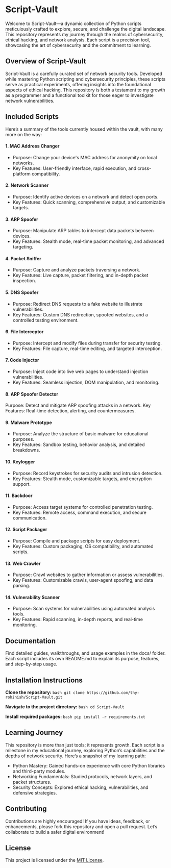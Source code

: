 # Script-Vault 
Welcome to Script-Vault—a dynamic collection of Python scripts meticulously crafted to explore, secure, and challenge the digital landscape. This repository represents my journey through the realms of cybersecurity, ethical hacking, and network analysis. Each script is a precision tool, showcasing the art of cybersecurity and the commitment to learning.

##  Overview of Script-Vault
Script-Vault is a carefully curated set of network security tools. Developed while mastering Python scripting and cybersecurity principles, these scripts serve as practical experiments, offering insights into the foundational aspects of ethical hacking. This repository is both a testament to my growth as a programmer and a functional toolkit for those eager to investigate network vulnerabilities.

##  Included Scripts
Here’s a summary of the tools currently housed within the vault, with many more on the way:

#### 1. MAC Address Changer 
- Purpose: Change your device's MAC address for anonymity on local networks.
- Key Features: User-friendly interface, rapid execution, and cross-platform compatibility.
#### 2. Network Scanner 
- Purpose: Identify active devices on a network and detect open ports.
- Key Features: Quick scanning, comprehensive output, and customizable targets.
#### 3. ARP Spoofer 
- Purpose: Manipulate ARP tables to intercept data packets between devices.
- Key Features: Stealth mode, real-time packet monitoring, and advanced targeting.
#### 4. Packet Sniffer 
- Purpose: Capture and analyze packets traversing a network.
- Key Features: Live capture, packet filtering, and in-depth packet inspection.
#### 5. DNS Spoofer 
- Purpose: Redirect DNS requests to a fake website to illustrate vulnerabilities.
- Key Features: Custom DNS redirection, spoofed websites, and a controlled testing environment.
#### 6. File Interceptor 
- Purpose: Intercept and modify files during transfer for security testing.
- Key Features: File capture, real-time editing, and targeted interception.
#### 7. Code Injector 
- Purpose: Inject code into live web pages to understand injection vulnerabilities.
- Key Features: Seamless injection, DOM manipulation, and monitoring.
#### 8. ARP Spoofer Detector 
Purpose: Detect and mitigate ARP spoofing attacks in a network.
Key Features: Real-time detection, alerting, and countermeasures.
#### 9. Malware Prototype 
- Purpose: Analyze the structure of basic malware for educational purposes.
- Key Features: Sandbox testing, behavior analysis, and detailed breakdowns.
#### 10. Keylogger 
- Purpose: Record keystrokes for security audits and intrusion detection.
- Key Features: Stealth mode, customizable targets, and encryption support.
#### 11. Backdoor 
- Purpose: Access target systems for controlled penetration testing.
- Key Features: Remote access, command execution, and secure communication.
#### 12. Script Packager 
- Purpose: Compile and package scripts for easy deployment.
- Key Features: Custom packaging, OS compatibility, and automated scripts.
#### 13. Web Crawler 
- Purpose: Crawl websites to gather information or assess vulnerabilities.
- Key Features: Customizable crawls, user-agent spoofing, and data parsing.
#### 14. Vulnerability Scanner 
- Purpose: Scan systems for vulnerabilities using automated analysis tools.
- Key Features: Rapid scanning, in-depth reports, and real-time monitoring.

## Documentation
Find detailed guides, walkthroughs, and usage examples in the docs/ folder. Each script includes its own README.md to explain its purpose, features, and step-by-step usage.

## Installation Instructions

**Clone the repository:**
```bash git clone https://github.com/thy-rohinish/Script-Vault.git```

**Navigate to the project directory:**
```bash cd Script-Vault```

**Install required packages:**
```bash pip install -r requirements.txt```

## Learning Journey
This repository is more than just tools; it represents growth. Each script is a milestone in my educational journey, exploring Python’s capabilities and the depths of network security. Here’s a snapshot of my learning path:

- Python Mastery: Gained hands-on experience with core Python libraries and third-party modules.
- Networking Fundamentals: Studied protocols, network layers, and packet structures.
- Security Concepts: Explored ethical hacking, vulnerabilities, and defensive strategies.

## Contributing
Contributions are highly encouraged! If you have ideas, feedback, or enhancements, please fork this repository and open a pull request. Let’s collaborate to build a safer digital environment!

## License
This project is licensed under the [MIT License](./LICENSE.md).